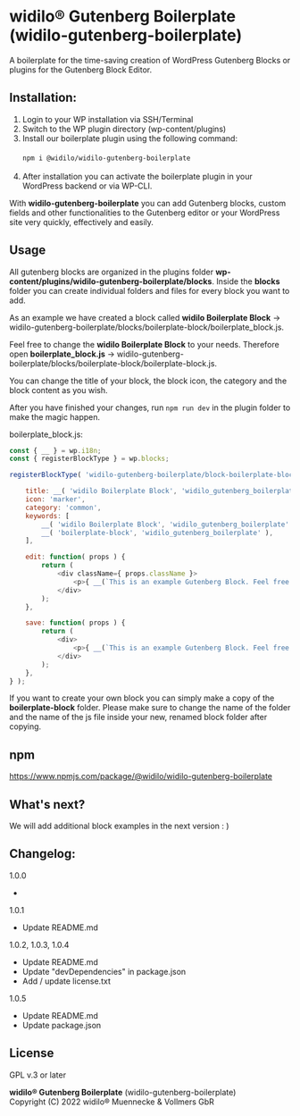 # widilo® Gutenberg Boilerplate (widilo-gutenberg-boilerplate)

A boilerplate for the time-saving creation of WordPress Gutenberg Blocks or plugins for the Gutenberg Block Editor.

## Installation:

1. Login to your WP installation via SSH/Terminal
2. Switch to the WP plugin directory (wp-content/plugins)
3. Install our boilerplate plugin using the following command:<br><br>
   `npm i @widilo/widilo-gutenberg-boilerplate` <br><br>
4. After installation you can activate the boilerplate plugin in your WordPress backend or via WP-CLI.

With **widilo-gutenberg-boilerplate** you can add Gutenberg blocks, custom fields and other functionalities to the Gutenberg editor or your WordPress site very quickly, effectively and easily.

## Usage

All gutenberg blocks are organized in the plugins folder **wp-content/plugins/widilo-gutenberg-boilerplate/blocks**. Inside the **blocks** folder you can create individual folders and files for every block you want to add.

As an example we have created a block called **widilo Boilerplate Block** -> widilo-gutenberg-boilerplate/blocks/boilerplate-block/boilerplate_block.js. 

Feel free to change the **widilo Boilerplate Block** to your needs. Therefore open **boilerplate_block.js** -> widilo-gutenberg-boilerplate/blocks/boilerplate-block/boilerplate-block.js. 

You can change the title of your block, the block icon, the category and the block content as you wish.

After you have finished your changes, run `npm run dev` in the plugin folder to make the magic happen.

boilerplate_block.js:
```javascript
const { __ } = wp.i18n; 
const { registerBlockType } = wp.blocks; 

registerBlockType( 'widilo-gutenberg-boilerplate/block-boilerplate-block', {

    title: __( 'widilo Boilerplate Block', 'widilo_gutenberg_boilerplate' ), 
    icon: 'marker', 
    category: 'common', 
    keywords: [
        __( 'widilo Boilerplate Block', 'widilo_gutenberg_boilerplate' ),
        __( 'boilerplate-block', 'widilo_gutenberg_boilerplate' ),
    ],

    edit: function( props ) {
        return (
            <div className={ props.className }>
                <p>{ __(`This is an example Gutenberg Block. Feel free to change it to your needs. Therefore open your plugins folder -> widilo-gutenberg-boilerplate -> blocks -> boilerplate-block -> boilerplate-block.js. You can change the title of your block, the block icon, the category and the block content as you wish. After you have finished your changes, run 'npm run dev' in the plugin folder to make the magic happen.`, 'widilo_gutenberg_boilerplate') }</p>
            </div>
        );
    },

    save: function( props ) {
        return (
            <div>
                <p>{ __(`This is an example Gutenberg Block. Feel free to change it to your needs. Therefore open your plugins folder -> widilo-gutenberg-boilerplate -> blocks -> boilerplate-block -> boilerplate-block.js. You can change the title of your block, the block icon, the category and the block content as you wish. After you have finished your changes, run 'npm run dev' in the plugin folder to make the magic happen.`, 'widilo_gutenberg_boilerplate') }</p>
            </div>
        );
    },
} );
```

If you want to create your own block you can simply make a copy of the **boilerplate-block** folder. Please make sure to change the name of the folder and the name of the js file inside your new, renamed block folder after copying.

## npm

https://www.npmjs.com/package/@widilo/widilo-gutenberg-boilerplate

## What's next?

We will add additional block examples in the next version : )
   
## Changelog:

1.0.0

- 

1.0.1

- Update README.md

1.0.2, 1.0.3, 1.0.4

- Update README.md
- Update "devDependencies" in package.json 
- Add / update license.txt

1.0.5

- Update README.md
- Update package.json 

## License

GPL v.3 or later

**widilo® Gutenberg Boilerplate** (widilo-gutenberg-boilerplate) <br>
Copyright (C) 2022 widilo® Muennecke & Vollmers GbR
